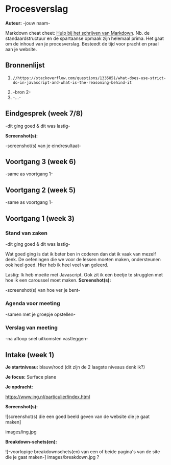 # Procesverslag
**Auteur:** -jouw naam-

Markdown cheat cheet: [Hulp bij het schrijven van Markdown](https://github.com/adam-p/markdown-here/wiki/Markdown-Cheatsheet). Nb. de standaardstructuur en de spartaanse opmaak zijn helemaal prima. Het gaat om de inhoud van je procesverslag. Besteedt de tijd voor pracht en praal aan je website.



## Bronnenlijst
1.     //https://stackoverflow.com/questions/1335851/what-does-use-strict-do-in-javascript-and-what-is-the-reasoning-behind-it

2. -bron 2-
3. -...-



## Eindgesprek (week 7/8)

-dit ging goed & dit was lastig-

**Screenshot(s):**

-screenshot(s) van je eindresultaat-



## Voortgang 3 (week 6)

-same as voortgang 1-



## Voortgang 2 (week 5)

-same as voortgang 1-



## Voortgang 1 (week 3)

### Stand van zaken

-dit ging goed & dit was lastig-

Wat goed ging is dat ik beter ben in coderen dan dat ik vaak van mezelf denk. De oefeningen die we voor de lessen moeten maken, ondersteunen ook heel goed. Hier heb ik heel veel van geleerd.

Lastig: Ik heb moeite met Javascript. Ook zit ik een beetje te strugglen met hoe ik een caroussel moet maken.
**Screenshot(s):**


-screenshot(s) van hoe ver je bent-

### Agenda voor meeting

-samen met je groepje opstellen-

### Verslag van meeting

-na afloop snel uitkomsten vastleggen-



## Intake (week 1)

**Je startniveau:**
blauw/rood (dit zijn de 2 laagste niveaus denk ik?)

**Je focus:**
Surface plane

**Je opdracht:** 

https://www.ing.nl/particulier/index.html

**Screenshot(s):**

![screenshot(s) die een goed beeld geven van de website die je gaat maken]

images/ing.jpg

 
**Breakdown-schets(en):**

![-voorlopige breakdownschets(en) van een of beide pagina's van de site die je gaat maken-]
 images/breakdown.jpg
?